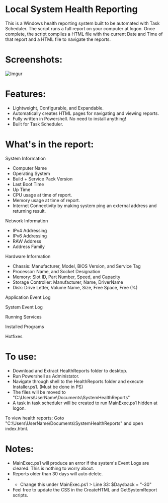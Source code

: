 # Local System Health Reporting
This is a Windows health reporting system built to be automated with Task Scheduler. The script runs a full report on your computer at logon. Once complete, the script compiles a HTML file with the current Date and Time of that report and a HTML file to navigate the reports.

# Screenshots:
![Imgur](https://i.imgur.com/3LTpLDQ.png?1)

# Features:
- Lightweight, Configurable, and Expandable.
- Automatically creates HTML pages for navigating and viewing reports.
- Fully written in Powershell. No need to install anything!
- Built for Task Scheduler.

# What's in the report:
System Information
- Computer Name
- Operating System
- Build + Service Pack Version
- Last Boot Time
- Up Time
- CPU usage at time of report.
- Memory usage at time of report.
- Internet Connectivity by making system ping an external address and returning result.

Network Information
- IPv4 Addressing
- IPv6 Addressing
- RAW Address
- Address Family

Hardware Information
- Chassis: Manufacturer, Model, BIOS Version, and Service Tag
- Processor: Name, and Socket Designation
- Memory: Slot ID, Part Number, Speed, and Capacity
- Storage Controller: Manufacturer, Name, DriverName
- Disk: Drive Letter, Volume Name, Size, Free Space, Free (%)

Application Event Log

System Event Log

Running Services

Installed Programs

Hotfixes

# To use:
- Download and Extract HealthReports folder to desktop.
- Run Powershell as Administator.
- Navigate through shell to the HealthReports folder and execute Installer.ps1. (Must be done in PS)
- The files will be moved to "C:\Users\UserName\Documents\SystemHealthReports"
- A task in task scheduler will be created to run MainExec.ps1 hidden at logon.

 To view health reports:
 Goto "C:\Users\UserName\Documents\SystemHealthReports" and open index.html.

# Notes:
- MainExec.ps1 will produce an error if the system's Event Logs are cleared. This is nothing to worry about.
- Reports older than 30 days will auto delete.
- - Change this under MainExec.ps1 > Line 33: $Daysback = "-30"
- Feel free to update the CSS in the CreateHTML and GetSystemReport scripts.


